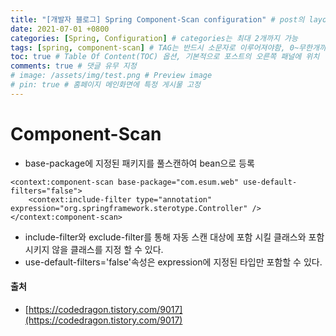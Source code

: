 ```yaml
---
title: "[개발자 블로그] Spring Component-Scan configuration" # post의 layout이 기본적으로 post로 설정되어있어서 Front Matter에 따로 layout변수를 만들어 주지 않아도 됨
date: 2021-07-01 +0800
categories: [Spring, Configuration] # categories는 최대 2개까지 가능
tags: [spring, component-scan] # TAG는 반드시 소문자로 이루어져야함, 0~무한개까지 지정 가능
toc: true # Table Of Content(TOC) 옵션, 기본적으로 포스트의 오른쪽 패널에 위치
comments: true # 댓글 유무 지정
# image: /assets/img/test.png # Preview image
# pin: true # 홈페이지 메인화면에 특정 게시물 고정
---
```


# Component-Scan

- base-package에 지정된 패키지를 풀스캔하여 bean으로 등록

~~~
<context:component-scan base-package="com.esum.web" use-default-filters="false">
	<context:include-filter type="annotation" expression="org.springframework.sterotype.Controller" />
</context:component-scan>
~~~

- include-filter와 exclude-filter를 통해 자동 스캔 대상에 포함 시킬 클래스와 포함시키지 않을 클래스를 지정 할 수 있다.<br>
- use-default-filters='false'속성은 expression에 지정된 타입만 포함할 수 있다.<br>

#### 출처
- [https://codedragon.tistory.com/9017](https://codedragon.tistory.com/9017)